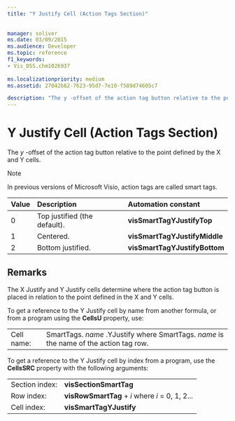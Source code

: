 ```yaml
---
title: "Y Justify Cell (Action Tags Section)"
 
 
manager: soliver
ms.date: 03/09/2015
ms.audience: Developer
ms.topic: reference
f1_keywords:
- Vis_DSS.chm1026937
 
ms.localizationpriority: medium
ms.assetid: 27042b62-7623-95d7-7e10-f589d74605c7

description: "The y -offset of the action tag button relative to the point defined by the X and Y cells."
---
```


# Y Justify Cell (Action Tags Section)

The *y*  -offset of the action tag button relative to the point defined by the X and Y cells.
  
> [!NOTE]
> In previous versions of Microsoft Visio, action tags are called smart tags.
  
|**Value**|**Description**|**Automation constant**|
|:-----|:-----|:-----|
| 0  <br/> | Top justified (the default). |**visSmartTagYJustifyTop** <br/> |
| 1  <br/> | Centered. |**visSmartTagYJustifyMiddle** <br/> |
| 2  <br/> | Bottom justified. |**visSmartTagYJustifyBottom** <br/> |

## Remarks

The X Justify and Y Justify cells determine where the action tag button is placed in relation to the point defined in the X and Y cells.
  
To get a reference to the Y Justify cell by name from another formula, or from a program using the **CellsU** property, use:
  
|||
|:-----|:-----|
| Cell name:  <br/> | SmartTags. *name* .YJustify where SmartTags. *name* is the name of the action tag row.  <br/> |

To get a reference to the Y Justify cell by index from a program, use the **CellsSRC** property with the following arguments:
  
|||
|:-----|:-----|
| Section index:  <br/> |**visSectionSmartTag** <br/> |
| Row index:  <br/> |**visRowSmartTag** +  *i*            where  *i*  = 0, 1, 2... |
| Cell index:  <br/> |**visSmartTagYJustify** <br/> |
